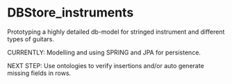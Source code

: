 # DBStore_instruments

Prototyping a highly detailed db-model for stringed instrument and different types of guitars. 

CURRENTLY: Modelling and using SPRING and JPA for persistence. 

NEXT STEP: Use ontologies to verify insertions and/or auto generate missing fields in rows. 


